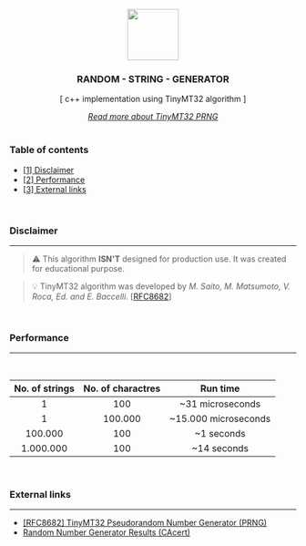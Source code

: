 <div align="center">
<br>
<img src="https://i.postimg.cc/XNDdMCcQ/documentation-icon.png" width="90">
<h3>RANDOM - STRING - GENERATOR</h3>
<p>[ c++ implementation using TinyMT32 algorithm ]</p>
<a href=""><i>Read more about TinyMT32 PRNG</i></a>
<br><br>
</div>

### Table of contents

- [[1] Disclaimer](#disclaimer)
- [[2] Performance](#performance)
- [[3] External links](#external-links)

<!--DISCLAIMER SECTION-->
<br>
<h3 name="disclaimer">Disclaimer</h3>

---

> :warning: This algorithm **ISN'T** designed for production use. It was created for educational purpose.

> :bulb: TinyMT32 algorithm was developed by <i>M. Saito, M. Matsumoto, V. Roca, Ed. and E. Baccelli</i>. [[RFC8682](https://www.rfc-editor.org/rfc/rfc8682.pdf)]

<!--PERFORMANCE SECTION-->
<br>
<h3 name="performance">Performance</h3>

---
<br>

| No. of strings | No. of charactres | Run time |
| :------------: | :---------------: | :------: |
| 1              | 100               | ~31 microseconds |
| 1              | 100.000           | ~15.000 microseconds |
| 100.000        | 100               | ~1 seconds |
| 1.000.000      | 100               | ~14 seconds |

<!--EXTERNAL LINKS SECTION-->
<br>
<h3 name="external-links">External links</h3>

---

- [[RFC8682] TinyMT32 Pseudorandom Number Generator (PRNG)](https://www.rfc-editor.org/rfc/rfc8682.pdf)
- [Random Number Generator Results (CAcert)](http://www.cacert.at/cgi-bin/rngresults)
